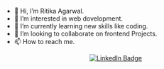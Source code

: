 - 👋 Hi, I’m Ritika Agarwal.
- 👀 I’m interested in web dovelopment.
- 🌱 I’m currently learning new skills like coding.
- 💞️ I’m looking to collaborate on frontend Projects.
- 📫 How to reach me.
<div align="center">
<a href="https://www.linkedin.com/in/ritika-agarwal-aba599185" >
    <img src="https://img.shields.io/badge/Contact Me-white?style=for-the-badge&logo=linkedin&logoColor=blue" alt="LinkedIn Badge"/>
  </a> 
</div>

<!---
RitikaAga/RitikaAga is a ✨ special ✨ repository because its `README.md` (this file) appears on your GitHub profile.
You can click the Preview link to take a look at your changes.
--->
